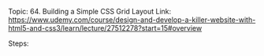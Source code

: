 Topic: 64. Building a Simple CSS Grid Layout
Link: https://www.udemy.com/course/design-and-develop-a-killer-website-with-html5-and-css3/learn/lecture/27512278?start=15#overview



Steps: 










